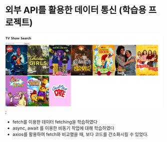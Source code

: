 # 외부 API를 활용한 데이터 통신 (학습용 프로젝트)

![result](images/result.png);

- fetch를 이용한 데이터 fetching을 학습하였다
- async, await 를 이용한 비동기 작업에 대해 학습하였다 
- axios를 활용하여 fetch와 비교했을 때, 보다 코드를 간소화시킬 수 있었다.
